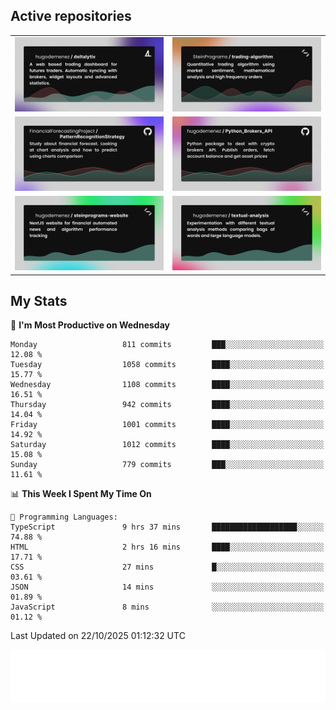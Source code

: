 ## Active repositories
|||
| ------------- | ------------- |
|[![Deltalytix](assets/deltalytix-preview.png)](https://github.com/hugodemenez/deltalytix)|[![Python Trading Algorithm](assets/base_python_architecture.png)](https://github.com/SteinPrograms/base-python-architecture)|
|[![Quantitative Prediction](assets/pattern_recognition_strategy.png)](https://github.com/FinancialForecastingProject/PatternRecognitionStrategy.git)|[![Broker SDK](assets/python_brokers_api.png)](https://github.com/hugodemenez/Python_Brokers_API)|
|[![NextJS Website](assets/steinprograms-website.png)](https://github.com/hugodemenez/steinprograms-website)|[![Textual](assets/textual-analysis.png)](https://github.com/hugodemenez/textual-analysis)|


## My Stats

<!--START_SECTION:waka-->
📅 **I'm Most Productive on Wednesday** 

```text
Monday                   811 commits         ███░░░░░░░░░░░░░░░░░░░░░░   12.08 % 
Tuesday                  1058 commits        ████░░░░░░░░░░░░░░░░░░░░░   15.77 % 
Wednesday                1108 commits        ████░░░░░░░░░░░░░░░░░░░░░   16.51 % 
Thursday                 942 commits         ████░░░░░░░░░░░░░░░░░░░░░   14.04 % 
Friday                   1001 commits        ████░░░░░░░░░░░░░░░░░░░░░   14.92 % 
Saturday                 1012 commits        ████░░░░░░░░░░░░░░░░░░░░░   15.08 % 
Sunday                   779 commits         ███░░░░░░░░░░░░░░░░░░░░░░   11.61 % 
```


📊 **This Week I Spent My Time On** 

```text
💬 Programming Languages: 
TypeScript               9 hrs 37 mins       ███████████████████░░░░░░   74.88 % 
HTML                     2 hrs 16 mins       ████░░░░░░░░░░░░░░░░░░░░░   17.71 % 
CSS                      27 mins             █░░░░░░░░░░░░░░░░░░░░░░░░   03.61 % 
JSON                     14 mins             ░░░░░░░░░░░░░░░░░░░░░░░░░   01.89 % 
JavaScript               8 mins              ░░░░░░░░░░░░░░░░░░░░░░░░░   01.12 % 
```


 Last Updated on 22/10/2025 01:12:32 UTC
<!--END_SECTION:waka-->

![Coding metrics](metrics.plugin.wakatime.svg)
